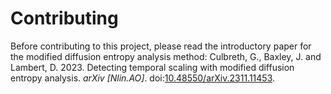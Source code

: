 # Contributing

Before contributing to this project, please read the introductory paper for the modified diffusion entropy analysis method: Culbreth, G., Baxley, J. and Lambert, D. 2023. Detecting temporal scaling with modified diffusion entropy analysis. _arXiv [Nlin.AO]_. doi:[10.48550/arXiv.2311.11453](https://doi.org/10.48550/arXiv.2311.11453).
